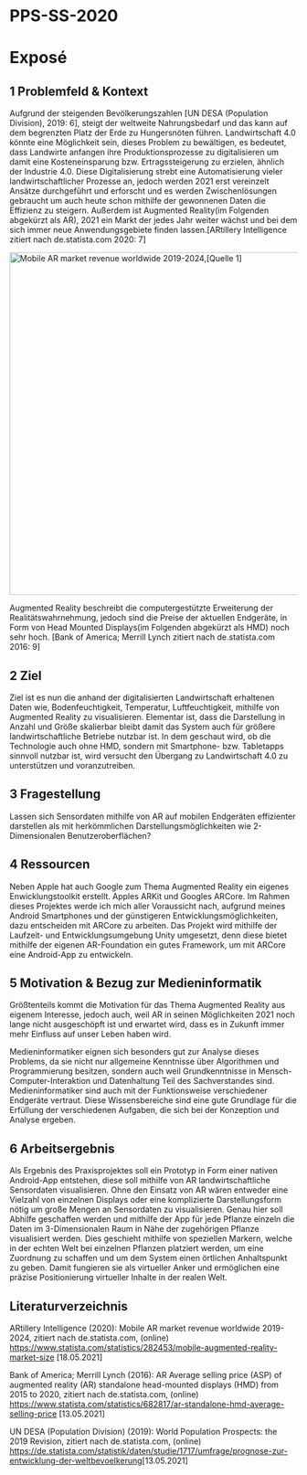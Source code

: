 # PPS-SS-2020


# Exposé

## 1 Problemfeld & Kontext

Aufgrund der steigenden Bevölkerungszahlen [UN DESA (Population Division), 2019: 6], steigt der weltweite Nahrungsbedarf und das kann auf dem begrenzten Platz der Erde zu Hungersnöten führen.
Landwirtschaft 4.0 könnte eine Möglichkeit sein, dieses Problem zu bewältigen, es bedeutet, dass Landwirte anfangen ihre Produktionsprozesse zu digitalisieren um damit eine Kosteneinsparung bzw. Ertragssteigerung zu erzielen, ähnlich der Industrie 4.0. Diese Digitalisierung strebt eine Automatisierung vieler landwirtschaftlicher Prozesse an, jedoch werden 2021 erst vereinzelt Ansätze durchgeführt und erforscht und es werden Zwischenlösungen gebraucht um auch heute schon mithilfe der gewonnenen Daten die Effizienz zu steigern. 
Außerdem ist Augmented Reality(im Folgenden abgekürzt als AR), 2021 ein Markt der jedes Jahr weiter wächst und bei dem sich immer neue Anwendungsgebiete finden lassen.[ARtillery Intelligence zitiert nach de.statista.com 2020: 7]


<img src="https://github.com/Haering97/PPS-SS-2021/blob/main/ReadMe%20Assets/artilleryStat.png" alt="Mobile AR market revenue worldwide 2019-2024,[Quelle 1]" width="600"/>


Augmented Reality beschreibt die computergestützte Erweiterung der Realitätswahrnehmung, jedoch sind die Preise der aktuellen Endgeräte, in Form von Head Mounted Displays(im Folgenden abgekürzt als HMD) noch sehr hoch. [Bank of America; Merrill Lynch zitiert nach de.statista.com 2016: 9]

## 2 Ziel

Ziel ist es nun die anhand der digitalisierten Landwirtschaft erhaltenen Daten wie, Bodenfeuchtigkeit, Temperatur, Luftfeuchtigkeit, mithilfe von Augmented Reality zu visualisieren. Elementar ist, dass die Darstellung in Anzahl und Größe skalierbar bleibt damit das System auch für größere landwirtschaftliche Betriebe nutzbar ist.
In dem geschaut wird, ob die Technologie auch ohne HMD, sondern mit Smartphone- bzw. Tabletapps sinnvoll nutzbar ist, wird versucht den Übergang zu Landwirtschaft 4.0 zu unterstützen und voranzutreiben.

## 3 Fragestellung

Lassen sich Sensordaten mithilfe von AR auf mobilen Endgeräten effizienter darstellen als mit herkömmlichen Darstellungsmöglichkeiten wie 2-Dimensionalen Benutzeroberflächen?

## 4 Ressourcen

Neben Apple hat auch Google zum Thema Augmented Reality ein eigenes Enwicklungstoolkit erstellt. Apples ARKit und Googles ARCore. Im Rahmen dieses Projektes werde ich mich aller Voraussicht nach, aufgrund meines Android Smartphones und der günstigeren Entwicklungsmöglichkeiten, dazu entscheiden mit ARCore zu arbeiten.
Das Projekt wird mithilfe der Laufzeit- und Entwicklungsumgebung Unity umgesetzt, denn diese bietet mithilfe der eigenen AR-Foundation ein gutes Framework, um mit ARCore eine Android-App zu entwickeln.

## 5 Motivation & Bezug zur Medieninformatik

Größtenteils kommt die Motivation für das Thema Augmented Reality aus eigenem Interesse, jedoch auch, weil AR in seinen Möglichkeiten 2021 noch lange nicht ausgeschöpft ist und erwartet wird, dass es in Zukunft immer mehr Einfluss auf unser Leben haben wird.

Medieninformatiker eignen sich besonders gut zur Analyse dieses Problems, da sie nicht nur allgemeine Kenntnisse über Algorithmen und Programmierung besitzen, sondern auch weil Grundkenntnisse in Mensch-Computer-Interaktion und Datenhaltung Teil des Sachverstandes sind. Medieninformatiker sind auch mit der Funktionsweise verschiedener Endgeräte vertraut. Diese Wissensbereiche sind eine gute Grundlage für die Erfüllung der verschiedenen Aufgaben, die sich bei der Konzeption und Analyse ergeben.

## 6 Arbeitsergebnis

Als Ergebnis des Praxisprojektes soll ein Prototyp in Form einer nativen Android-App entstehen, diese soll mithilfe von AR landwirtschaftliche Sensordaten visualisieren. Ohne den Einsatz von AR wären entweder eine Vielzahl von einzelnen Displays oder eine komplizierte Darstellungsform nötig um große Mengen an Sensordaten zu visualisieren. Genau hier soll Abhilfe geschaffen werden und mithilfe der App für jede Pflanze einzeln die Daten im 3-Dimensionalen Raum in Nähe der zugehörigen Pflanze visualisiert werden. Dies geschieht mithilfe von speziellen Markern, welche in der echten Welt bei einzelnen Pflanzen platziert werden, um eine Zuordnung zu schaffen und um dem System einen örtlichen Anhaltspunkt zu geben. Damit fungieren sie als virtueller Anker und ermöglichen eine präzise Positionierung virtueller Inhalte in der realen Welt.

## Literaturverzeichnis

ARtillery Intelligence (2020): Mobile AR market revenue worldwide 2019-2024, zitiert nach de.statista.com, (online) 
<https://www.statista.com/statistics/282453/mobile-augmented-reality-market-size> [18.05.2021]
    
    
Bank of America; Merrill Lynch (2016): AR Average selling price (ASP) of augmented reality (AR) standalone head-mounted displays (HMD) from 2015 to 2020, zitiert nach de.statista.com, (online)
<https://www.statista.com/statistics/682817/ar-standalone-hmd-average-selling-price> [13.05.2021]
    
    
UN DESA (Population Division) (2019): World Population Prospects: the 2019 Revision, zitiert nach de.statista.com, (online)
<https://de.statista.com/statistik/daten/studie/1717/umfrage/prognose-zur-entwicklung-der-weltbevoelkerung>[13.05.2021]

